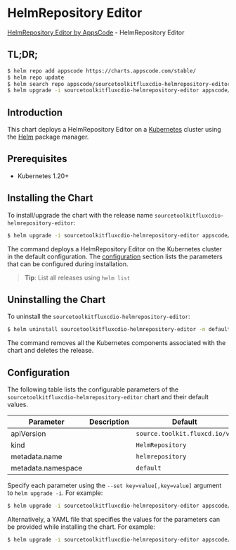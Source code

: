 # HelmRepository Editor

[HelmRepository Editor by AppsCode](https://appscode.com) - HelmRepository Editor

## TL;DR;

```bash
$ helm repo add appscode https://charts.appscode.com/stable/
$ helm repo update
$ helm search repo appscode/sourcetoolkitfluxcdio-helmrepository-editor --version=v0.16.0
$ helm upgrade -i sourcetoolkitfluxcdio-helmrepository-editor appscode/sourcetoolkitfluxcdio-helmrepository-editor -n default --create-namespace --version=v0.16.0
```

## Introduction

This chart deploys a HelmRepository Editor on a [Kubernetes](http://kubernetes.io) cluster using the [Helm](https://helm.sh) package manager.

## Prerequisites

- Kubernetes 1.20+

## Installing the Chart

To install/upgrade the chart with the release name `sourcetoolkitfluxcdio-helmrepository-editor`:

```bash
$ helm upgrade -i sourcetoolkitfluxcdio-helmrepository-editor appscode/sourcetoolkitfluxcdio-helmrepository-editor -n default --create-namespace --version=v0.16.0
```

The command deploys a HelmRepository Editor on the Kubernetes cluster in the default configuration. The [configuration](#configuration) section lists the parameters that can be configured during installation.

> **Tip**: List all releases using `helm list`

## Uninstalling the Chart

To uninstall the `sourcetoolkitfluxcdio-helmrepository-editor`:

```bash
$ helm uninstall sourcetoolkitfluxcdio-helmrepository-editor -n default
```

The command removes all the Kubernetes components associated with the chart and deletes the release.

## Configuration

The following table lists the configurable parameters of the `sourcetoolkitfluxcdio-helmrepository-editor` chart and their default values.

|     Parameter      | Description |                 Default                  |
|--------------------|-------------|------------------------------------------|
| apiVersion         |             | <code>source.toolkit.fluxcd.io/v1</code> |
| kind               |             | <code>HelmRepository</code>              |
| metadata.name      |             | <code>helmrepository</code>              |
| metadata.namespace |             | <code>default</code>                     |


Specify each parameter using the `--set key=value[,key=value]` argument to `helm upgrade -i`. For example:

```bash
$ helm upgrade -i sourcetoolkitfluxcdio-helmrepository-editor appscode/sourcetoolkitfluxcdio-helmrepository-editor -n default --create-namespace --version=v0.16.0 --set apiVersion=source.toolkit.fluxcd.io/v1
```

Alternatively, a YAML file that specifies the values for the parameters can be provided while
installing the chart. For example:

```bash
$ helm upgrade -i sourcetoolkitfluxcdio-helmrepository-editor appscode/sourcetoolkitfluxcdio-helmrepository-editor -n default --create-namespace --version=v0.16.0 --values values.yaml
```
